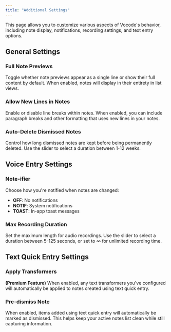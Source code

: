 ```yaml
---
title: "Additional Settings"
---
```


This page allows you to customize various aspects of Vocode's behavior, including note display, notifications, recording settings, and text entry options.

## General Settings

### Full Note Previews
Toggle whether note previews appear as a single line or show their full content by default. When enabled, notes will display in their entirety in list views.

### Allow New Lines in Notes
Enable or disable line breaks within notes. When enabled, you can include paragraph breaks and other formatting that uses new lines in your notes.

### Auto-Delete Dismissed Notes
Control how long dismissed notes are kept before being permanently deleted. Use the slider to select a duration between 1-12 weeks.

## Voice Entry Settings

### Note-ifier
Choose how you're notified when notes are changed:
- **OFF**: No notifications
- **NOTIF**: System notifications
- **TOAST**: In-app toast messages

### Max Recording Duration
Set the maximum length for audio recordings. Use the slider to select a duration between 5-125 seconds, or set to ∞ for unlimited recording time.

## Text Quick Entry Settings

### Apply Transformers
**(Premium Feature)** When enabled, any text transformers you've configured will automatically be applied to notes created using text quick entry.

### Pre-dismiss Note
When enabled, items added using text quick entry will automatically be marked as dismissed. This helps keep your active notes list clean while still capturing information.
